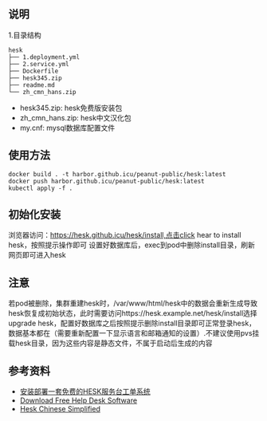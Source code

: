 ## 说明
1.目录结构
```
hesk
├── 1.deployment.yml
├── 2.service.yml
├── Dockerfile
├── hesk345.zip
├── readme.md
└── zh_cmn_hans.zip
```

- hesk345.zip: hesk免费版安装包
- zh_cmn_hans.zip: hesk中文汉化包
- my.cnf: mysql数据库配置文件

## 使用方法
```
docker build . -t harbor.github.icu/peanut-public/hesk:latest
docker push harbor.github.icu/peanut-public/hesk:latest
kubectl apply -f .
```

## 初始化安装
浏览器访问：https://hesk.github.icu/hesk/install,点击click hear to install hesk，按照提示操作即可
设置好数据库后，exec到pod中删除install目录，刷新网页即可进入hesk

## 注意
若pod被删除，集群重建hesk时，/var/www/html/hesk中的数据会重新生成导致hesk恢复成初始状态，此时需要访问https://hesk.example.net/hesk/install选择upgrade hesk，配置好数据库之后按照提示删除install目录即可正常登录hesk，数据基本都在（需要重新配置一下显示语言和邮箱通知的设置）.不建议使用pvs挂载hesk目录，因为这些内容是静态文件，不属于启动后生成的内容

## 参考资料
- [安装部署一套免费的HESK服务台工单系统][1]
- [Download Free Help Desk Software][2]
- [Hesk Chinese Simplified][3]

[1]: https://blog.csdn.net/Junson142099/article/details/112945887
[2]: https://www.hesk.com/download.php
[3]: https://www.hesk.com/language/info.php?tag=zh_cmn_hans
